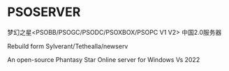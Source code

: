 # PSOSERVER
 梦幻之星<PSOBB/PSOGC/PSODC/PSOXBOX/PSOPC V1 V2> 中国2.0服务器
 
 Rebuild form Sylverant/Tethealla/newserv

 An open-source Phantasy Star Online server for Windows 
 Vs 2022
